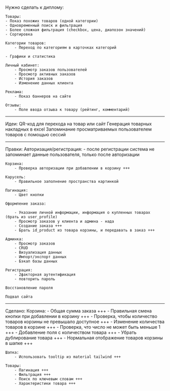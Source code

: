 Нужно сделать к диплому:

    Товары:
    - Показ похожих товаров (одной категории)
    - Одновременный поиск и фильтрация
    - Более сложная фильтрация (checkbox, цена, диапозон значений)
    - Сортировка

    Категории товаров:
        - Переход по категориям в карточках категорий

    - Графики и статистика

    Личный кабинет:
        - Просмотр заказов пользователей
        - Просмотр активных заказов
        - История заказов
        - Изменение данных клиента

    Реклама:
        - Показ баннеров на сайте

    Отзывы:
        - Поле ввода отзыва к товару (рейтинг, комментарий)

---------------------------------------------------------------------
Идеи:
    QR-код для перехода на товар или сайт
    Генерация товарных накладных в excel
    Запоминание просматриваемых пользователем товаров с помощью сессий

-------------------------------------------------------------------
Правки: 
    Авторизация/регистрация: 
    - после регистрации система не запоминает данные пользователя, только после авторизации

    Корзина:
        - Проверка авторизации при добавлении в корзину +++

    Карусель:
        - Правильное заполнение пространства картинкой

    Пагинация:
        - Цвет кнопки

    Оформление заказа:

        - Указание личной информации, информация о купленных товарах (брать из user_profile)
        - Просмотр заказов у клиента и админа - нада
        - Создание заказа +++
        - Брать id_product из товара корзины, и передавать в заказ +++

    Админка:
        - Просмотр заказов
        - CRUD
        - Визуализация данных
        - Импорт/экспорт данных
        - Бэкап базы данных

    Регистрация:
        - 2факторная аутентификация
        - повторить пароль

    Восстановление пароля

    Подвал сайта

-------------------------------------------------------------------
Сделано:
    Корзина:
        - Общая сумма заказа +++
        - Правильная смена кнопки при добавлении в корзину +++
        - Проверка, чтобы количество товаров корзины не превышало доступное +++
        - Изменение количества товаров в корзине +++
        - Проверка, что число не может быть меньше 1 +++
        - Добавление поля с количеством товара +++
        - Убрать дублирование товара +++
        - Нормальная отображение товаров корзины в шапке +++

    Шапка:
        - Использовать tooltip из material tailwind +++

    Товары:
        - Пагинация +++
        - Фильтрация +++
        - Поиск по ключевым словам +++
        - Характеристики товара +++